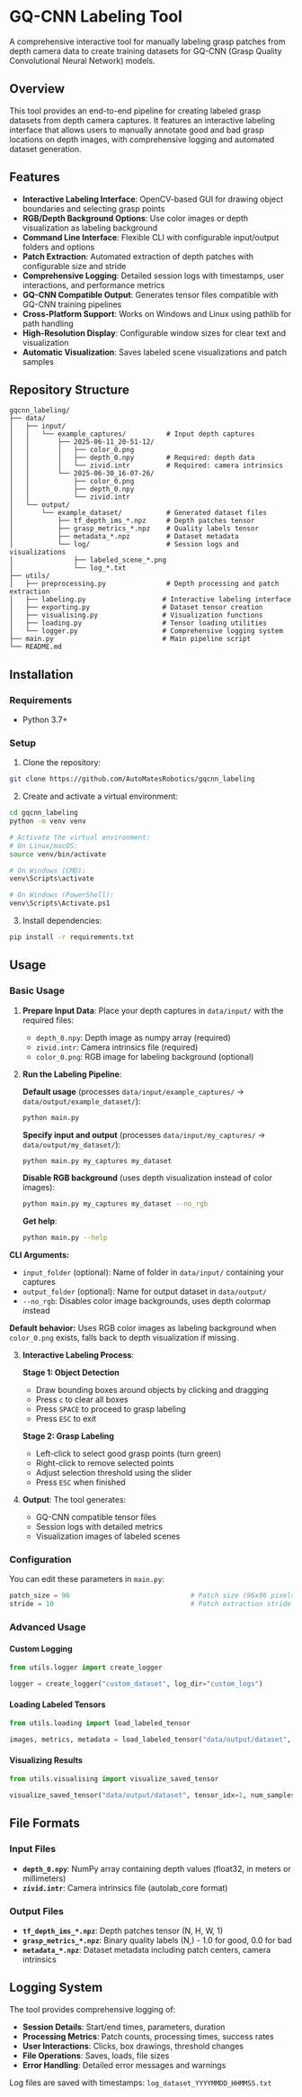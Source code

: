 # GQ-CNN Labeling Tool

A comprehensive interactive tool for manually labeling grasp patches from depth camera data to create training datasets for GQ-CNN (Grasp Quality Convolutional Neural Network) models.

## Overview

This tool provides an end-to-end pipeline for creating labeled grasp datasets from depth camera captures. It features an interactive labeling interface that allows users to manually annotate good and bad grasp locations on depth images, with comprehensive logging and automated dataset generation.

## Features

- **Interactive Labeling Interface**: OpenCV-based GUI for drawing object boundaries and selecting grasp points
- **RGB/Depth Background Options**: Use color images or depth visualization as labeling background
- **Command Line Interface**: Flexible CLI with configurable input/output folders and options
- **Patch Extraction**: Automated extraction of depth patches with configurable size and stride
- **Comprehensive Logging**: Detailed session logs with timestamps, user interactions, and performance metrics
- **GQ-CNN Compatible Output**: Generates tensor files compatible with GQ-CNN training pipelines
- **Cross-Platform Support**: Works on Windows and Linux using pathlib for path handling
- **High-Resolution Display**: Configurable window sizes for clear text and visualization
- **Automatic Visualization**: Saves labeled scene visualizations and patch samples

## Repository Structure

```
gqcnn_labeling/
├── data/
│   ├── input/
│   │   └── example_captures/          # Input depth captures
│   │       ├── 2025-06-11_20-51-12/
│   │       │   ├── color_0.png
│   │       │   ├── depth_0.npy        # Required: depth data
│   │       │   └── zivid.intr         # Required: camera intrinsics
│   │       └── 2025-06-30_16-07-26/
│   │           ├── color_0.png
│   │           ├── depth_0.npy
│   │           └── zivid.intr
│   └── output/
│       └── example_dataset/           # Generated dataset files
│           ├── tf_depth_ims_*.npz     # Depth patches tensor
│           ├── grasp_metrics_*.npz    # Quality labels tensor
│           ├── metadata_*.npz         # Dataset metadata
│           └── log/                   # Session logs and visualizations
│               ├── labeled_scene_*.png
│               └── log_*.txt
├── utils/
│   ├── preprocessing.py               # Depth processing and patch extraction
│   ├── labeling.py                   # Interactive labeling interface
│   ├── exporting.py                  # Dataset tensor creation
│   ├── visualising.py                # Visualization functions
│   ├── loading.py                    # Tensor loading utilities
│   └── logger.py                     # Comprehensive logging system
├── main.py                           # Main pipeline script
└── README.md
```

## Installation

### Requirements

- Python 3.7+

### Setup

1. Clone the repository:
```bash
git clone https://github.com/AutoMatesRobotics/gqcnn_labeling
```

2. Create and activate a virtual environment:
```bash
cd gqcnn_labeling
python -m venv venv

# Activate the virtual environment:
# On Linux/macOS:
source venv/bin/activate

# On Windows (CMD):
venv\Scripts\activate

# On Windows (PowerShell):
venv\Scripts\Activate.ps1
```


3. Install dependencies:
```bash
pip install -r requirements.txt
```


## Usage

### Basic Usage

1. **Prepare Input Data**: Place your depth captures in `data/input/` with the required files:
   - `depth_0.npy`: Depth image as numpy array (required)
   - `zivid.intr`: Camera intrinsics file (required)  
   - `color_0.png`: RGB image for labeling background (optional)

2. **Run the Labeling Pipeline**:

   **Default usage** (processes `data/input/example_captures/` → `data/output/example_dataset/`):
   ```bash
   python main.py
   ```

   **Specify input and output** (processes `data/input/my_captures/` → `data/output/my_dataset/`):
   ```bash
   python main.py my_captures my_dataset
   ```

   **Disable RGB background** (uses depth visualization instead of color images):
   ```bash
   python main.py my_captures my_dataset --no_rgb
   ```

   **Get help**:
   ```bash
   python main.py --help
   ```

**CLI Arguments:**
- `input_folder` (optional): Name of folder in `data/input/` containing your captures
- `output_folder` (optional): Name for output dataset in `data/output/`
- `--no_rgb`: Disables color image backgrounds, uses depth colormap instead

**Default behavior:** Uses RGB color images as labeling background when `color_0.png` exists, falls back to depth visualization if missing.

3. **Interactive Labeling Process**:

   **Stage 1: Object Detection**
   - Draw bounding boxes around objects by clicking and dragging
   - Press `c` to clear all boxes
   - Press `SPACE` to proceed to grasp labeling
   - Press `ESC` to exit

   **Stage 2: Grasp Labeling**
   - Left-click to select good grasp points (turn green)
   - Right-click to remove selected points
   - Adjust selection threshold using the slider
   - Press `ESC` when finished

4. **Output**: The tool generates:
   - GQ-CNN compatible tensor files
   - Session logs with detailed metrics
   - Visualization images of labeled scenes

### Configuration

You can edit these parameters in `main.py`:

```python
patch_size = 96                              # Patch size (96x96 pixels)
stride = 10                                  # Patch extraction stride (step size)
```

### Advanced Usage

#### Custom Logging
```python
from utils.logger import create_logger

logger = create_logger("custom_dataset", log_dir="custom_logs")
```

#### Loading Labeled Tensors
```python
from utils.loading import load_labeled_tensor

images, metrics, metadata = load_labeled_tensor("data/output/dataset", tensor_idx=1)
```

#### Visualizing Results
```python
from utils.visualising import visualize_saved_tensor

visualize_saved_tensor("data/output/dataset", tensor_idx=1, num_samples=8)
```

## File Formats

### Input Files
- **`depth_0.npy`**: NumPy array containing depth values (float32, in meters or millimeters)
- **`zivid.intr`**: Camera intrinsics file (autolab_core format)

### Output Files
- **`tf_depth_ims_*.npz`**: Depth patches tensor (N, H, W, 1)
- **`grasp_metrics_*.npz`**: Binary quality labels (N,) - 1.0 for good, 0.0 for bad
- **`metadata_*.npz`**: Dataset metadata including patch centers, camera intrinsics

## Logging System

The tool provides comprehensive logging of:

- **Session Details**: Start/end times, parameters, duration
- **Processing Metrics**: Patch counts, processing times, success rates
- **User Interactions**: Clicks, box drawings, threshold changes
- **File Operations**: Saves, loads, file sizes
- **Error Handling**: Detailed error messages and warnings

Log files are saved with timestamps: `log_dataset_YYYYMMDD_HHMMSS.txt`